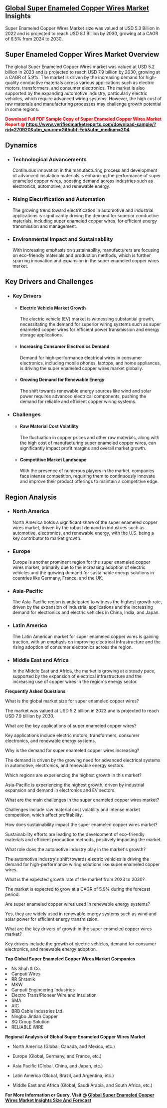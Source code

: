 <h2><a href="https://www.verifiedmarketreports.com/download-sample/?rid=270920&amp;utm_source=Githubf&amp;utm_medium=204" target="_blank">Global Super Enameled Copper Wires Market</a> Insights</h2><p>Super Enameled Copper Wires Market size was valued at USD 5.3 Billion in 2022 and is projected to reach USD 8.1 Billion by 2030, growing at a CAGR of 6.5% from 2024 to 2030.</p><p> <h2>Super Enameled Copper Wires Market Overview</h2> <p>The global Super Enameled Copper Wires market was valued at USD 5.2 billion in 2023 and is projected to reach USD 7.9 billion by 2030, growing at a CAGR of 5.9%. The market is driven by the increasing demand for high-quality conductive materials across various applications such as electric motors, transformers, and consumer electronics. The market is also supported by the expanding automotive industry, particularly electric vehicles, which require advanced wiring systems. However, the high cost of raw materials and manufacturing processes may challenge growth potential in some regions.</p> <p><strong><p><span class=""><span style="color: #ff0000;"><strong>Download Full PDF Sample Copy of Super Enameled Copper Wires Market Report</strong> @ </span><a href="https://www.verifiedmarketreports.com/download-sample/?rid=270920&amp;utm_source=Githubf-Feb&amp;utm_medium=204" target="_blank">https://www.verifiedmarketreports.com/download-sample/?rid=270920&amp;utm_source=Githubf-Feb&amp;utm_medium=204</a></span></p></strong></p> <h2>Dynamics</h2> <ul> <li><h3>Technological Advancements</h3>Continuous innovation in the manufacturing process and development of advanced insulation materials is enhancing the performance of super enameled copper wires, boosting demand across industries such as electronics, automotive, and renewable energy.</li> <li><h3>Rising Electrification and Automation</h3>The growing trend toward electrification in automotive and industrial applications is significantly driving the demand for superior conductive materials, including super enameled copper wires, for efficient energy transmission and management.</li> <li><h3>Environmental Impact and Sustainability</h3>With increasing emphasis on sustainability, manufacturers are focusing on eco-friendly materials and production methods, which is further spurring innovation and expansion in the super enameled copper wires market.</li> </ul> <h2>Key Drivers and Challenges</h2> <ul> <li><h3>Key Drivers</h3> <ul> <li><h4>Electric Vehicle Market Growth</h4>The electric vehicle (EV) market is witnessing substantial growth, necessitating the demand for superior wiring systems such as super enameled copper wires for efficient power transmission and energy storage applications.</li> <li><h4>Increasing Consumer Electronics Demand</h4>Demand for high-performance electrical wires in consumer electronics, including mobile phones, laptops, and home appliances, is driving the super enameled copper wires market globally.</li> <li><h4>Growing Demand for Renewable Energy</h4>The shift towards renewable energy sources like wind and solar power requires advanced electrical components, pushing the demand for reliable and efficient copper wiring systems.</li> </ul> </li> <li><h3>Challenges</h3> <ul> <li><h4>Raw Material Cost Volatility</h4>The fluctuation in copper prices and other raw materials, along with the high cost of manufacturing super enameled copper wires, can significantly impact profit margins and overall market growth.</li> <li><h4>Competitive Market Landscape</h4>With the presence of numerous players in the market, companies face intense competition, requiring them to continuously innovate and improve their product offerings to maintain a competitive edge.</li> </ul> </li> </ul> <h2>Region Analysis</h2> <ul> <li><h3>North America</h3>North America holds a significant share of the super enameled copper wires market, driven by the robust demand in industries such as automotive, electronics, and renewable energy, with the U.S. being a key contributor to market growth.</li> <li><h3>Europe</h3>Europe is another prominent region for the super enameled copper wires market, primarily due to the increasing adoption of electric vehicles and the growing demand for sustainable energy solutions in countries like Germany, France, and the UK.</li> <li><h3>Asia-Pacific</h3>The Asia-Pacific region is anticipated to witness the highest growth rate, driven by the expansion of industrial applications and the increasing demand for electronics and electric vehicles in China, India, and Japan.</li> <li><h3>Latin America</h3>The Latin American market for super enameled copper wires is gaining traction, with an emphasis on improving electrical infrastructure and the rising adoption of consumer electronics across the region.</li> <li><h3>Middle East and Africa</h3>In the Middle East and Africa, the market is growing at a steady pace, supported by the expansion of electrical infrastructure and the increasing use of copper wires in the region's energy sector.</li> </ul> <p><strong>Frequently Asked Questions</strong></p> <p>What is the global market size for super enameled copper wires?</p> <p>The market was valued at USD 5.2 billion in 2023 and is projected to reach USD 7.9 billion by 2030.</p> <p>What are the key applications of super enameled copper wires?</p> <p>Key applications include electric motors, transformers, consumer electronics, and renewable energy systems.</p> <p>Why is the demand for super enameled copper wires increasing?</p> <p>The demand is driven by the growing need for advanced electrical systems in automotive, electronics, and renewable energy sectors.</p> <p>Which regions are experiencing the highest growth in this market?</p> <p>Asia-Pacific is experiencing the highest growth, driven by industrial expansion and demand in electronics and EV sectors.</p> <p>What are the main challenges in the super enameled copper wires market?</p> <p>Challenges include raw material cost volatility and intense market competition, which affect profitability.</p> <p>How does sustainability impact the super enameled copper wires market?</p> <p>Sustainability efforts are leading to the development of eco-friendly materials and efficient production methods, positively impacting the market.</p> <p>What role does the automotive industry play in the market's growth?</p> <p>The automotive industry's shift towards electric vehicles is driving the demand for high-performance wiring solutions like super enameled copper wires.</p> <p>What is the expected growth rate of the market from 2023 to 2030?</p> <p>The market is expected to grow at a CAGR of 5.9% during the forecast period.</p> <p>Are super enameled copper wires used in renewable energy systems?</p> <p>Yes, they are widely used in renewable energy systems such as wind and solar power for efficient energy transmission.</p> <p>What are the key drivers of growth in the super enameled copper wires market?</p> <p>Key drivers include the growth of electric vehicles, demand for consumer electronics, and renewable energy adoption.</p> </p><p><strong>Top Global Super Enameled Copper Wires Market Companies</strong></p><div data-test-id=""><p><li>Ns Shah & Co.</li><li> Ganpati Wires</li><li> RR Shramik</li><li> MKW</li><li> Ganpati Engineering Industries</li><li> Electro Trans/Pioneer Wire and Insulation</li><li> SMA</li><li> AIC</li><li> BRB Cable Industries Ltd.</li><li> Ningbo Jintian Copper</li><li> SQ Group Solution</li><li> RELIABLE WIRE</li></p><div><strong>Regional Analysis of&nbsp;Global Super Enameled Copper Wires Market</strong></div><ul><li dir="ltr"><p dir="ltr">North America&nbsp;(Global, Canada, and Mexico, etc.)</p></li><li dir="ltr"><p dir="ltr">Europe (Global, Germany, and France, etc.)</p></li><li dir="ltr"><p dir="ltr">Asia Pacific&nbsp;(Global, China, and Japan, etc.)</p></li><li dir="ltr"><p dir="ltr">Latin America&nbsp;(Global, Brazil, and Argentina, etc.)</p></li><li dir="ltr">Middle East and Africa&nbsp;(Global, Saudi Arabia, and South Africa, etc.)</li></ul><p><strong>For More Information or Query, Visit @&nbsp;</strong><strong><a href="https://www.verifiedmarketreports.com/product/super-enameled-copper-wires-market/?utm_source=Githubf&amp;utm_medium=204" target="_blank">Global Super Enameled Copper Wires Market Insights Size And Forecast</a></strong></p></div>
